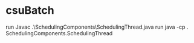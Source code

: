 # csuBatch

run Javac .\SchedulingComponents\SchedulingThread.java
run java -cp . SchedulingComponents.SchedulingThread
